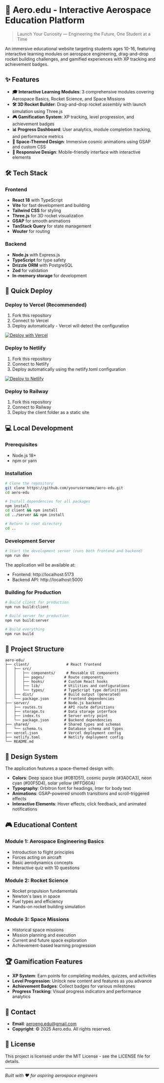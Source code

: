# 🚀 Aero.edu - Interactive Aerospace Education Platform

> Launch Your Curiosity — Engineering the Future, One Student at a Time

An immersive educational website targeting students ages 10-16, featuring interactive learning modules on aerospace engineering, drag-and-drop rocket building challenges, and gamified experiences with XP tracking and achievement badges.

## ✨ Features

- **🎓 Interactive Learning Modules**: 3 comprehensive modules covering Aerospace Basics, Rocket Science, and Space Missions
- **🛠️ 3D Rocket Builder**: Drag-and-drop rocket assembly with launch simulation using Three.js
- **🎮 Gamification System**: XP tracking, level progression, and achievement badges
- **📊 Progress Dashboard**: User analytics, module completion tracking, and performance metrics
- **🌌 Space-Themed Design**: Immersive cosmic animations using GSAP and custom CSS
- **📱 Responsive Design**: Mobile-friendly interface with interactive elements

## 🛠️ Tech Stack

### Frontend
- **React 18** with TypeScript
- **Vite** for fast development and building
- **Tailwind CSS** for styling
- **Three.js** for 3D rocket visualization
- **GSAP** for smooth animations
- **TanStack Query** for state management
- **Wouter** for routing

### Backend
- **Node.js** with Express.js
- **TypeScript** for type safety
- **Drizzle ORM** with PostgreSQL
- **Zod** for validation
- **In-memory storage** for development

## 🚀 Quick Deploy

### Deploy to Vercel (Recommended)
1. Fork this repository
2. Connect to Vercel
3. Deploy automatically - Vercel will detect the configuration

[![Deploy with Vercel](https://vercel.com/button)](https://vercel.com/new/clone?repository-url=https://github.com/yourusername/aero-edu)

### Deploy to Netlify
1. Fork this repository
2. Connect to Netlify
3. Deploy automatically using the netlify.toml configuration

[![Deploy to Netlify](https://www.netlify.com/img/deploy/button.svg)](https://app.netlify.com/start/deploy?repository=https://github.com/yourusername/aero-edu)

### Deploy to Railway
1. Fork this repository
2. Connect to Railway
3. Deploy the client folder as a static site

## 💻 Local Development

### Prerequisites
- Node.js 18+ 
- npm or yarn

### Installation
```bash
# Clone the repository
git clone https://github.com/yourusername/aero-edu.git
cd aero-edu

# Install dependencies for all packages
npm install
cd client && npm install
cd ../server && npm install

# Return to root directory
cd ..
```

### Development Server
```bash
# Start the development server (runs both frontend and backend)
npm run dev
```

The application will be available at:
- Frontend: http://localhost:5173
- Backend API: http://localhost:5000

### Building for Production
```bash
# Build client for production
npm run build:client

# Build server for production  
npm run build:server

# Build everything
npm run build
```

## 📁 Project Structure

```
aero-edu/
├── client/                 # React frontend
│   ├── src/
│   │   ├── components/     # Reusable UI components
│   │   ├── pages/         # Route components
│   │   ├── hooks/         # Custom React hooks
│   │   ├── lib/           # Utilities and configurations
│   │   └── types/         # TypeScript type definitions
│   ├── dist/              # Build output (generated)
│   └── package.json       # Frontend dependencies
├── server/                # Node.js backend
│   ├── routes.ts          # API route definitions
│   ├── storage.ts         # Data storage interface
│   ├── index.ts           # Server entry point
│   └── package.json       # Backend dependencies
├── shared/                # Shared types and schemas
│   └── schema.ts          # Database schema and types
├── vercel.json            # Vercel deployment config
├── netlify.toml           # Netlify deployment config
└── README.md
```

## 🎨 Design System

The application features a space-themed design with:
- **Colors**: Deep space blue (#0B1D51), cosmic purple (#3A0CA3), neon cyan (#00F5D4), solar yellow (#FFD60A)
- **Typography**: Orbitron font for headings, Inter for body text
- **Animations**: GSAP-powered smooth transitions and scroll-triggered effects
- **Interactive Elements**: Hover effects, click feedback, and animated notifications

## 🎮 Educational Content

### Module 1: Aerospace Engineering Basics
- Introduction to flight principles
- Forces acting on aircraft
- Basic aerodynamics concepts
- Interactive quiz with 10 questions

### Module 2: Rocket Science
- Rocket propulsion fundamentals
- Newton's laws in space
- Fuel types and efficiency
- Hands-on rocket building simulation

### Module 3: Space Missions
- Historical space missions
- Mission planning and execution
- Current and future space exploration
- Achievement-based learning progression

## 🏆 Gamification Features

- **XP System**: Earn points for completing modules, quizzes, and activities
- **Level Progression**: Unlock new content and features as you advance
- **Achievement Badges**: Collect badges for various milestones
- **Progress Tracking**: Visual progress indicators and performance analytics

## 🌟 Contact

- **Email**: aeroeng.edu@gmail.com
- **Copyright**: © 2025 Aero.edu. All rights reserved.

## 📄 License

This project is licensed under the MIT License - see the LICENSE file for details.

---

*Built with ❤️ for aspiring aerospace engineers*